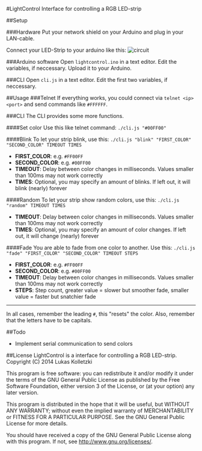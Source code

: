 #LightControl
Interface for controlling a RGB LED-strip

##Setup

###Hardware
Put your network shield on your Arduino and plug in your LAN-cable.

Connect your LED-Strip to your arduino like this:
![circuit](http://arduino4projects.com/wp-content/uploads/2013/04/RGB-LED-Strip-Circuit.jpg)

###Arduino software
Open `lightcontrol.ino` in a text editor.
Edit the variables, if neccessary.
Upload it to your Arduino.

###CLI
Open `cli.js` in a text editor.
Edit the first two variables, if neccessary.

##Usage
###Telnet
If everything works, you could connect via `telnet <ip> <port>` and send commands like `#FFFFFF`.

###CLI
The CLI provides some more functions.

####Set color
Use this like telnet command: `./cli.js "#00FF00"`

####Blink
To let your strip blink, use this: `./cli.js "blink" "FIRST_COLOR" "SECOND_COLOR" TIMEOUT TIMES`

- __FIRST_COLOR__: e.g. `#FF00FF`
- __SECOND_COLOR__: e.g. `#00FF00`
- __TIMEOUT__: Delay between color changes in milliseconds. Values smaller than 100ms may not work correctly
- __TIMES__: Optional, you may specify an amount of blinks. If left out, it will blink (nearly) forever

####Random
To let your strip show random colors, use this: `./cli.js "random" TIMEOUT TIMES`

- __TIMEOUT__: Delay between color changes in milliseconds. Values smaller than 100ms may not work correctly
- __TIMES__: Optional, you may specify an amount of color changes. If left out, it will change (nearly) forever

####Fade
You are able to fade from one color to another. Use this: `./cli.js "fade" "FIRST_COLOR" "SECOND_COLOR" TIMEOUT STEPS`

- __FIRST_COLOR__: e.g. `#FF00FF`
- __SECOND_COLOR__: e.g. `#00FF00`
- __TIMEOUT__: Delay between color changes in milliseconds. Values smaller than 100ms may not work correctly
- __STEPS__: Step count, greater value = slower but smoother fade, smaller value = faster but snatchier fade

---

In all cases, remember the leading `#`, this "resets" the color. Also, remember that the letters have to be capitals.

##Todo
- Implement serial communication to send colors

##License
LightControl is a interface for controlling a RGB LED-strip. Copyright (C) 2014 Lukas Kolletzki

This program is free software: you can redistribute it and/or modify it under the terms of the GNU General Public License as published by the Free Software Foundation, either version 3 of the License, or (at your option) any later 
version.

This program is distributed in the hope that it will be useful, but WITHOUT ANY WARRANTY; without even the implied warranty of MERCHANTABILITY or FITNESS FOR A PARTICULAR PURPOSE. See the GNU General Public License for more 
details.

You should have received a copy of the GNU General Public License along with this program. If not, see http://www.gnu.org/licenses/.
